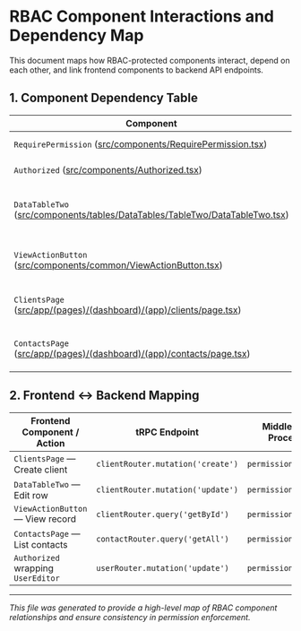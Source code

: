 # RBAC Component Interactions and Dependency Map

This document maps how RBAC-protected components interact, depend on each other, and link frontend components to backend API endpoints.

## 1. Component Dependency Table

| Component                              | Parent/Location                                                   | Child Components / Usage                                   | Permissions Checked                                     |
|----------------------------------------|-------------------------------------------------------------------|------------------------------------------------------------|---------------------------------------------------------|
| `RequirePermission` ([src/components/RequirePermission.tsx](src/components/RequirePermission.tsx)) | Application-wide                                             | Wraps any children                                           | `permission` prop via `usePermission(permission)`         |
| `Authorized` ([src/components/Authorized.tsx](src/components/Authorized.tsx))       | Application-wide                                                   | Wraps UI fragments                                           | `action` prop via `useAbility().can(action)`              |
| `DataTableTwo` ([src/components/tables/DataTables/TableTwo/DataTableTwo.tsx](src/components/tables/DataTables/TableTwo/DataTableTwo.tsx)) | Table component                                                  | Renders `<Authorized action={permission}><TableCell>…</TableCell></Authorized>` for each column that requires gating | Column-level `permission` prop                           |
| `ViewActionButton` ([src/components/common/ViewActionButton.tsx](src/components/common/ViewActionButton.tsx)) | Table row render logic                                             | Renders View/Edit buttons based on `onView` / `onEdit` props and `useAbility().can(...)` | `view:resource` / `update:resource`                    |
| `ClientsPage` ([src/app/(pages)/(dashboard)/(app)/clients/page.tsx](src/app/(pages)/(dashboard)/(app)/clients/page.tsx)) | Dashboard — Clients section                                        | Guards "Add New Client" button with `<Authorized action="clients.create">…</Authorized>` | `clients.create`                                        |
| `ContactsPage` ([src/app/(pages)/(dashboard)/(app)/contacts/page.tsx](src/app/(pages)/(dashboard)/(app)/contacts/page.tsx)) | Dashboard — Contacts section                                      | Guards "Add Contact" button with `<Authorized action="contacts.create">…</Authorized>` | `contacts.create`                                      |

## 2. Frontend ↔ Backend Mapping

| Frontend Component / Action            | tRPC Endpoint                                 | Middleware / Procedure         |
|----------------------------------------|-----------------------------------------------|--------------------------------|
| `ClientsPage` — Create client          | `clientRouter.mutation('create')`             | `permissionProcedure`          |
| `DataTableTwo` — Edit row              | `clientRouter.mutation('update')`             | `permissionProcedure`          |
| `ViewActionButton` — View record       | `clientRouter.query('getById')`               | `permissionProcedure`          |
| `ContactsPage` — List contacts         | `contactRouter.query('getAll')`               | `permissionProcedure`          |
| `Authorized` wrapping `UserEditor`     | `userRouter.mutation('update')`               | `permissionProcedure`          |

---
*This file was generated to provide a high-level map of RBAC component relationships and ensure consistency in permission enforcement.* 